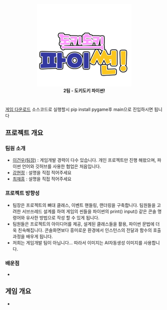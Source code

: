 <p align="center">
  <img src="sprites/logo.png" alt="로고" width="300"/><br>
  <b>2팀 - 도키도키 파이썬!</b>
</p>

#





[게임 다운로드](localhost)
소스코드로 실행할시 pip install pygame후 main으로 진입하시면 됩니다
## 프로젝트 개요
### 팀원 소개
- [이건우(팀장)](https://github.com/4vpr) : 게임개발 경력이 다수 있습니다. 개인 프로젝트만 진행 해왔으며, 파이썬 언어와 깃허브를 사용한 협업은 처음입니다.
- [강현정](https://github.com/aooe120-maker) : 설명을 직접 적어주세요
- [최재흥](https://github.com/Lukascruise) : 설명을 직접 적어주세요
### 프로젝트 방향성
- 팀장은 프로젝트의 뼈대 클래스, 이벤트 핸들링, 랜더링을 구축합니다. 팀원들을 고려한 서브쓰레드 설계를 하여 게임의 씬들을 파이썬의 print() input() 같은 콘솔 명령어와 유사한 방법으로 작성 할 수 있게 됩니다.
- 팀원들은 프로젝트의 아이디어를 제공, 설계된 클래스들을 활용, 파이썬 문법에 더욱 친숙해집니다. 콘솔화면보다 흥미로운 환경에서 인스턴스의 전달과 함수의 호출과정을 배우게 됩니다.
- 저희는 게임개발 팀이 아닙니다... 따라서 이미지는 AI자동생성 이미지를 사용합니다.
### 배운점
- 
## 게임 개요
- 
